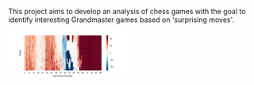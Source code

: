 This project aims to develop an analysis of chess games with the goal to identify interesting Grandmaster games based on 'surprising moves'.

<img src="https://github.com/CYHSM/chess-surprise-analysis/blob/master/media/kasparov_heatmap.svg" width=50%>
